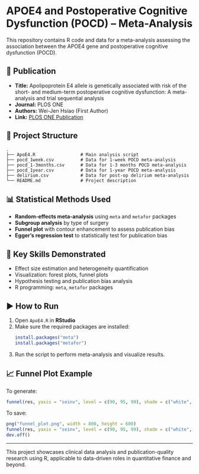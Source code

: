 # APOE4 and Postoperative Cognitive Dysfunction (POCD) – Meta-Analysis

This repository contains R code and data for a meta-analysis assessing the association between the APOE4 gene and postoperative cognitive dysfunction (POCD).

## 📄 Publication

- **Title:** Apolipoprotein E4 allele is genetically associated with risk of the short- and medium-term postoperative cognitive dysfunction: A meta-analysis and trial sequential analysis
- **Journal:** PLOS ONE
- **Authors:** Wei-Jen Hsiao (First Author)
- **Link:** [PLOS ONE Publication](https://doi.org/10.1371/journal.pone.0282214)

## 📁 Project Structure

```
.
├── ApoE4.R                 # Main analysis script
├── pocd_1week.csv          # Data for 1-week POCD meta-analysis
├── pocd_1-3months.csv      # Data for 1-3 months POCD meta-analysis
├── pocd_1year.csv          # Data for 1-year POCD meta-analysis
├── delirium.csv            # Data for post-op delirium meta-analysis
└── README.md               # Project description
```

## 📊 Statistical Methods Used

- **Random-effects meta-analysis** using `meta` and `metafor` packages
- **Subgroup analysis** by type of surgery
- **Funnel plot** with contour enhancement to assess publication bias
- **Egger’s regression test** to statistically test for publication bias

## 🧠 Key Skills Demonstrated

- Effect size estimation and heterogeneity quantification
- Visualization: forest plots, funnel plots
- Hypothesis testing and publication bias analysis
- R programming: `meta`, `metafor` packages

## ▶️ How to Run

1. Open `ApoE4.R` in **RStudio**
2. Make sure the required packages are installed:
   ```r
   install.packages("meta")
   install.packages("metafor")
   ```
3. Run the script to perform meta-analysis and visualize results.

## 📈 Funnel Plot Example

To generate:
```r
funnel(res, yaxis = "seinv", level = c(90, 95, 99), shade = c("white", "gray55", "gray75"))
```

To save:
```r
png("funnel_plot.png", width = 800, height = 600)
funnel(res, yaxis = "seinv", level = c(90, 95, 99), shade = c("white", "gray55", "gray75"))
dev.off()
```

---

This project showcases clinical data analysis and publication-quality research using R, applicable to data-driven roles in quantitative finance and beyond.
